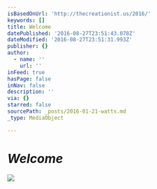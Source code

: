 ```yaml
---
isBasedOnUrl: 'http://thecreationist.us/2016/'
keywords: []
title: Welcome
datePublished: '2016-08-27T23:51:43.078Z'
dateModified: '2016-08-27T23:51:31.993Z'
publisher: {}
author:
  - name: ''
    url: ''
inFeed: true
hasPage: false
inNav: false
description: ''
via: {}
starred: false
sourcePath: _posts/2016-01-21-watts.md
_type: MediaObject

---
```

# _Welcome_
![](https://the-grid-user-content.s3-us-west-2.amazonaws.com/b491d7cc-899b-46d8-bd0d-ff20f4a17700.jpg)
